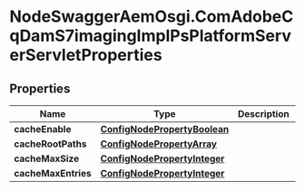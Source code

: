 # NodeSwaggerAemOsgi.ComAdobeCqDamS7imagingImplPsPlatformServerServletProperties

## Properties
Name | Type | Description | Notes
------------ | ------------- | ------------- | -------------
**cacheEnable** | [**ConfigNodePropertyBoolean**](ConfigNodePropertyBoolean.md) |  | [optional] 
**cacheRootPaths** | [**ConfigNodePropertyArray**](ConfigNodePropertyArray.md) |  | [optional] 
**cacheMaxSize** | [**ConfigNodePropertyInteger**](ConfigNodePropertyInteger.md) |  | [optional] 
**cacheMaxEntries** | [**ConfigNodePropertyInteger**](ConfigNodePropertyInteger.md) |  | [optional] 


